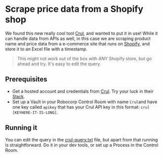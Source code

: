 # Scrape price data from a Shopify shop

We found this new really cool tool [Crul](https://www.crul.com/), and wanted to put it in use! While it can handle data from APIs as well, in this case we are scraping product name and price data from a e-commerce site that runs on [Shopify](https://www.shopify.com/), and store it to an Excel file with a timestamp.

> This might not work out of the box with ANY Shopify store, but go ahead and try. It's easy to edit the query.

## Prerequisites

- Get a hosted account and credentials from [Crul](https://www.crul.com/). Try your luck in their [Slack](https://crulinc.slack.com/).
- Set up a Vault in your Robocorp Control Room with name `Crul`and have one key called `apikey` that has your Crul API key in this format: `crul [KEYHERE-IT-IS-LONG]`.

## Running it

You can edit the query in the [crul-query.txt](crul-query.txt) file, but apart from that running is straightforward. Do it in your dev tools, or set up a Process in the Control Room.